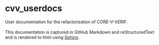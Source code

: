 # cvv_userdocs
User documentation for the refactorization of CORE-V-VERIF.
<br><br>
This documentation is captured in GitHub Markdown and reStructuredText and is rendered to html using
[Sphinx](https://docs.readthedocs.io/en/stable/intro/getting-started-with-sphinx.html).
